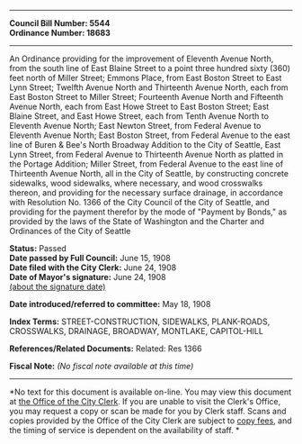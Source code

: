 * * * * *  
  
**Council Bill Number: [](#h0)[](#h2)5544**   
**Ordinance Number: 18683**  
  
* * * * *  
  
An Ordinance providing for the improvement of Eleventh Avenue North, from the south line of East Blaine Street to a point three hundred sixty (360) feet north of Miller Street; Emmons Place, from East Boston Street to East Lynn Street; Twelfth Avenue North and Thirteenth Avenue North, each from East Boston Street to Miller Street; Fourteenth Avenue North and Fifteenth Avenue North, each from East Howe Street to East Boston Street; East Blaine Street, and East Howe Street, each from Tenth Avenue North to Eleventh Avenue North; East Newton Street, from Federal Avenue to Eleventh Avenue North; East Boston Street, from Federal Avenue to the east line of Buren & Bee's North Broadway Addition to the City of Seattle, East Lynn Street, from Federal Avenue to Thirteenth Avenue North as platted in the Portage Addition; Miller Street, from Federal Avenue to the east line of Thirteenth Avenue North, all in the City of Seattle, by constructing concrete sidewalks, wood sidewalks, where necessary, and wood crosswalks thereon, and providing for the necessary surface drainage, in accordance with Resolution No. 1366 of the City Council of the City of Seattle, and providing for the payment therefor by the mode of "Payment by Bonds," as provided by the laws of the State of Washington and the Charter and Ordinances of the City of Seattle  
  
**Status:** Passed   
**Date passed by Full Council:** June 15, 1908   
**Date filed with the City Clerk:** June 24, 1908   
**Date of Mayor's signature:** June 24, 1908   
[(about the signature date)](/~public/approvaldate.htm)   
  
  
**Date introduced/referred to committee:** May 18, 1908   
  
**Index Terms:** STREET-CONSTRUCTION, SIDEWALKS, PLANK-ROADS, CROSSWALKS, DRAINAGE, BROADWAY, MONTLAKE, CAPITOL-HILL  
  
**References/Related Documents:** Related: Res 1366  
  
**Fiscal Note:** *(No fiscal note available at this time)*  
  
* * * * *  
  
*No text for this document is available on-line. You may view this document at [the Office of the City Clerk](http://www.seattle.gov/leg/clerk/contactUs.htm). If you are unable to visit the Clerk's Office, you may request a copy or scan be made for you by Clerk staff. Scans and copies provided by the Office of the City Clerk are subject to [copy fees](http://clerk.seattle.gov/~public/clerkfees.htm), and the timing of service is dependent on the availability of staff. *  
  
  
